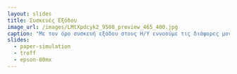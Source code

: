 ```yaml
---
layout: slides 
title: Συσκευές Εξόδου
image_url: /images/LMtXpdcyk2_9508_preview_465_400.jpg
caption: "Με τον όρο συσκευή εξόδου στους Η/Υ εννοούμε τις διάφορες μονάδες και τα τμήματα του υλικού εξοπλισμού του υπολογιστή, των οποίων ο σκοπός είναι να εξάγουν πληροφορία (δεδομένα) από τον υπολογιστή στον έξω κόσμο. Για παράδειγμα, oι οθόνες οι εκτυπωτές και τα ηχεία είναι συσκευές εξόδου."
slides:
  - paper-simulation
  - troff
  - epson-80mx
---
```

